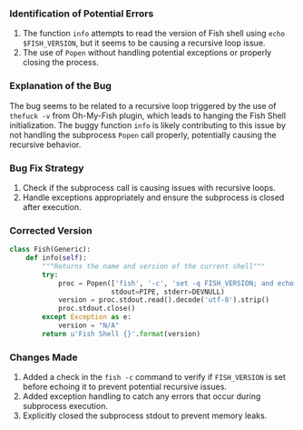 ### Identification of Potential Errors
1. The function `info` attempts to read the version of Fish shell using `echo $FISH_VERSION`, but it seems to be causing a recursive loop issue.
2. The use of `Popen` without handling potential exceptions or properly closing the process.

### Explanation of the Bug
The bug seems to be related to a recursive loop triggered by the use of `thefuck -v` from Oh-My-Fish plugin, which leads to hanging the Fish Shell initialization. The buggy function `info` is likely contributing to this issue by not handling the subprocess `Popen` call properly, potentially causing the recursive behavior.

### Bug Fix Strategy
1. Check if the subprocess call is causing issues with recursive loops.
2. Handle exceptions appropriately and ensure the subprocess is closed after execution.

### Corrected Version
```python
class Fish(Generic):
    def info(self):
        """Returns the name and version of the current shell"""
        try:
            proc = Popen(['fish', '-c', 'set -q FISH_VERSION; and echo $FISH_VERSION'],
                         stdout=PIPE, stderr=DEVNULL)
            version = proc.stdout.read().decode('utf-8').strip()
            proc.stdout.close()
        except Exception as e:
            version = "N/A"
        return u'Fish Shell {}'.format(version)
``` 

### Changes Made
1. Added a check in the `fish -c` command to verify if `FISH_VERSION` is set before echoing it to prevent potential recursive issues.
2. Added exception handling to catch any errors that occur during subprocess execution.
3. Explicitly closed the subprocess stdout to prevent memory leaks.